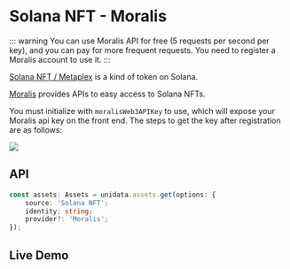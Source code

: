 # Solana NFT - Moralis

::: warning
You can use Moralis API for free (5 requests per second per key), and you can pay for more frequent requests.
You need to register a Moralis account to use it.
:::

[Solana NFT / Metaplex](https://docs.metaplex.com/) is a kind of token on Solana.

[Moralis](https://moralis.io/) provides APIs to easy access to Solana NFTs.

You must initialize with `moralisWeb3APIKey` to use, which will expose your Moralis api key on the front end. The steps to get the key after registration are as follows:

![](https://i.imgur.com/wXPAPfm.png)

## API

```ts
const assets: Assets = unidata.assets.get(options: {
    source: 'Solana NFT';
    identity: string;
    provider?: 'Moralis';
});
```

## Live Demo

<Assets :source="'Solana NFT'" :provider="'Moralis'" :defaultIdentity="'EoCqmJ6xNQmZKYsic9PSgxxQzqZREjmhNFnkNqxoc8pp'" />
